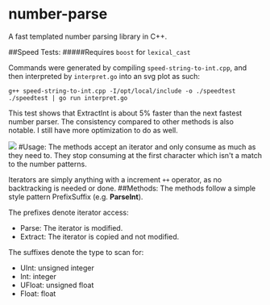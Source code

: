 number-parse
============

A fast templated number parsing library in C++.

##Speed Tests:
#####Requires `boost` for `lexical_cast`

Commands were generated by compiling `speed-string-to-int.cpp`, and then
interpreted by `interpret.go` into an svg plot as such:

```
g++ speed-string-to-int.cpp -I/opt/local/include -o ./speedtest
./speedtest | go run interpret.go
```

This test shows that ExtractInt is about 5% faster than the next fastest
number parser. The consistency compared to other methods is also notable.
I still have more optimization to do as well.

![](http://norcalli.com/github/number-parse.svg)
#Usage:
The methods accept an iterator and only consume as much as they need to.
They stop consuming at the first character which isn't a match to the number patterns.

Iterators are simply anything with a increment `++` operator, as no backtracking is needed or done.
##Methods:
The methods follow a simple style pattern PrefixSuffix (e.g. __ParseInt__).

The prefixes denote iterator access:
- Parse: The iterator is modified.
- Extract: The iterator is copied and not modified.

The suffixes denote the type to scan for:
- UInt: unsigned integer
- Int: integer
- UFloat: unsigned float
- Float: float